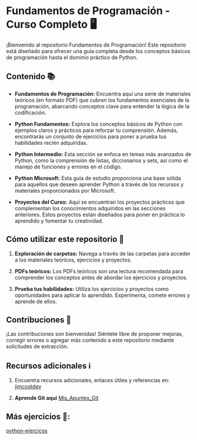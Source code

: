 # Fundamentos de Programación - Curso Completo 🖥️

¡Bienvenido al repositorio Fundamentos de Programación! Este repositorio está diseñado para ofrecer una guía completa desde los conceptos básicos de programación hasta el dominio práctico de Python.

## Contenido 📚

- **Fundamentos de Programación:** Encuentra aquí una serie de materiales teóricos (en formato PDF) que cubren los fundamentos esenciales de la programación, abarcando conceptos clave para entender la lógica de la codificación.
  
- **Python Fundamentos:** Explora los conceptos básicos de Python con ejemplos claros y prácticos para reforzar tu comprensión. Además, encontrarás un conjunto de ejercicios para poner a prueba tus habilidades recién adquiridas.

- **Python Intermedio:** Esta sección se enfoca en temas más avanzados de Python, como la comprensión de listas, diccionarios y sets, así como el manejo de funciones y errores en el código.

- **Python Microsoft:** Esta guía de estudio proporciona una base sólida para aquellos que deseen aprender Python a través de los recursos y materiales proporcionados por Microsoft.

- **Proyectos del Curso:** Aquí se encuentran los proyectos prácticos que complementan los conocimientos adquiridos en las secciones anteriores. Estos proyectos están diseñados para poner en práctica lo aprendido y fomentar tu creatividad.


## Cómo utilizar este repositorio 🚀

1. **Exploración de carpetas:** Navega a través de las carpetas para acceder a los materiales teóricos, ejercicios y proyectos.

2. **PDFs teóricos:** Los PDFs teóricos son una lectura recomendada para comprender los conceptos antes de abordar los ejercicios y proyectos.

3. **Prueba tus habilidades:** Utiliza los ejercicios y proyectos como oportunidades para aplicar lo aprendido. Experimenta, comete errores y aprende de ellos.

## Contribuciones 🤝

¡Las contribuciones son bienvenidas! Siéntete libre de proponer mejoras, corregir errores o agregar más contenido a este repositorio mediante solicitudes de extracción.

## Recursos adicionales ℹ️

1. Encuentra recursos adicionales, enlaces útiles y referencias en: [jimcostdev](https://github.com/JimcostDev)

2. **Aprende Git aquí** [Mis_Apuntes_Git](https://github.com/JimcostDev/Mis_Apuntes_Git)

## Más ejercicios 🐍:

[python-ejercicos](https://github.com/JimcostDev/Python_Ejercicios)